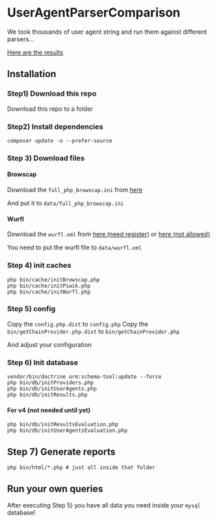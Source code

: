 
# UserAgentParserComparison

We took thousands of user agent string and run them against different parsers...

[Here are the results](http://thadafinser.github.io/UserAgentParserComparison/)


## Installation


### Step1) Download this repo

Download this repo to a folder


### Step2) Install dependencies

```
composer update -o --prefer-source
```


### Step 3) Download files

#### Browscap

Download the `full_php_browscap.ini` from [here](http://browscap.org/stream?q=Full_PHP_BrowscapINI)

And put it to `data/full_php_browscap.ini`

#### Wurfl

Download the `wurfl.xml` from [here (need register)](http://www.scientiamobile.com/downloads) or [here (not allowed)](https://github.com/fauvel/wurfl-dbapi/blob/master/data/wurfl.xml)

You need to put the wurfl file to `data/wurfl.xml`


### Step 4) init caches
```
php bin/cache/initBrowscap.php
php bin/cache/initPiwik.php
php bin/cache/initWurfl.php
```


### Step 5) config

Copy the `config.php.dist` to `config.php`
Copy the `bin/getChainProvider.php.dist` to `bin/getChainProvider.php`

And adjust your configuration


### Step 6) Init database

```
vendor/bin/doctrine orm:schema-tool:update --force
php bin/db/initProviders.php
php bin/db/initUserAgents.php
php bin/db/initResults.php
```

#### For v4 (not needed until yet)

```
php bin/db/initResultsEvaluation.php
php bin/db/initUserAgentsEvaluation.php
```


## Step 7) Generate reports

```
php bin/html/*.php # just all inside that folder
```

## Run your own queries

After executing Step 5) you have all data you need inside your `mysql` database!

